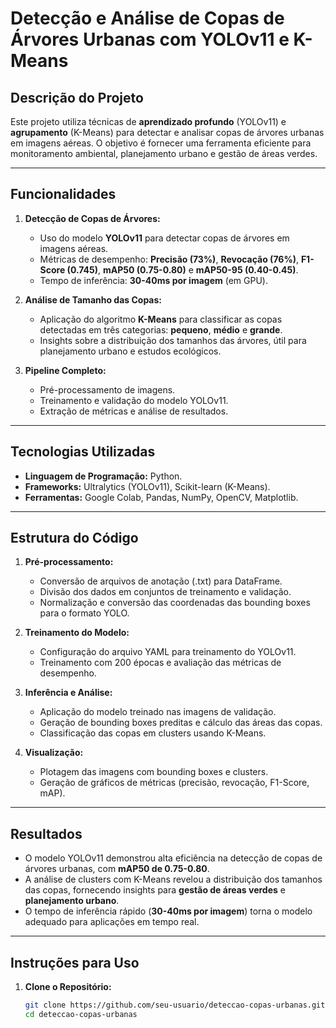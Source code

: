 # Detecção e Análise de Copas de Árvores Urbanas com YOLOv11 e K-Means

## Descrição do Projeto
Este projeto utiliza técnicas de **aprendizado profundo** (YOLOv11) e **agrupamento** (K-Means) para detectar e analisar copas de árvores urbanas em imagens aéreas. O objetivo é fornecer uma ferramenta eficiente para monitoramento ambiental, planejamento urbano e gestão de áreas verdes.

---

## Funcionalidades
1. **Detecção de Copas de Árvores:**
   - Uso do modelo **YOLOv11** para detectar copas de árvores em imagens aéreas.
   - Métricas de desempenho: **Precisão (73%)**, **Revocação (76%)**, **F1-Score (0.745)**, **mAP50 (0.75-0.80)** e **mAP50-95 (0.40-0.45)**.
   - Tempo de inferência: **30-40ms por imagem** (em GPU).

2. **Análise de Tamanho das Copas:**
   - Aplicação do algoritmo **K-Means** para classificar as copas detectadas em três categorias: **pequeno**, **médio** e **grande**.
   - Insights sobre a distribuição dos tamanhos das árvores, útil para planejamento urbano e estudos ecológicos.

3. **Pipeline Completo:**
   - Pré-processamento de imagens.
   - Treinamento e validação do modelo YOLOv11.
   - Extração de métricas e análise de resultados.

---

## Tecnologias Utilizadas
- **Linguagem de Programação:** Python.
- **Frameworks:** Ultralytics (YOLOv11), Scikit-learn (K-Means).
- **Ferramentas:** Google Colab, Pandas, NumPy, OpenCV, Matplotlib.

---

## Estrutura do Código
1. **Pré-processamento:**
   - Conversão de arquivos de anotação (.txt) para DataFrame.
   - Divisão dos dados em conjuntos de treinamento e validação.
   - Normalização e conversão das coordenadas das bounding boxes para o formato YOLO.

2. **Treinamento do Modelo:**
   - Configuração do arquivo YAML para treinamento do YOLOv11.
   - Treinamento com 200 épocas e avaliação das métricas de desempenho.

3. **Inferência e Análise:**
   - Aplicação do modelo treinado nas imagens de validação.
   - Geração de bounding boxes preditas e cálculo das áreas das copas.
   - Classificação das copas em clusters usando K-Means.

4. **Visualização:**
   - Plotagem das imagens com bounding boxes e clusters.
   - Geração de gráficos de métricas (precisão, revocação, F1-Score, mAP).

---

## Resultados
- O modelo YOLOv11 demonstrou alta eficiência na detecção de copas de árvores urbanas, com **mAP50 de 0.75-0.80**.
- A análise de clusters com K-Means revelou a distribuição dos tamanhos das copas, fornecendo insights para **gestão de áreas verdes** e **planejamento urbano**.
- O tempo de inferência rápido (**30-40ms por imagem**) torna o modelo adequado para aplicações em tempo real.

---

## Instruções para Uso
1. **Clone o Repositório:**
   ```bash
   git clone https://github.com/seu-usuario/deteccao-copas-urbanas.git
   cd deteccao-copas-urbanas
